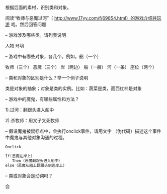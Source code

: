  根据后面的素材，识别类和对象。 
 
 阅读“牧师与恶魔过河”（ http://www.17yy.com/f/69854.html）的游戏介绍并玩游 戏。然后回答问题 
 
 – 游戏涉及哪些类。请列表说明 

 人物  环境  

 – 游戏中有哪些对象，各几个。例如，船（一个） 
 
 牧师（三个） 恶魔（三个） 岸（两边） 船（一艘） 河（一条）  座位（两个）

 – 类和对象的区别是什么？举一个例子说明 
 
 类是对象的抽象；对象是类的实例。比如：蔬菜是类，而西红柿是对象

 – 游戏中的魔鬼，有哪些属性和方法？

 1).过河：翻跟头进入船中

 2).杀牧师：用叉子叉死牧师

 – 假设魔鬼被鼠标点中，会执行onclick事件，请用文字 （伪代码）描述这个事件中魔鬼与其他对象沟通的过程。 
 
 ```c
 Onclick

 If(恶魔在岸上）  
    Then（恶魔翻跟头进入船中） 
 else（恶魔从船上翻跟头到达岸上） 
 ```

 – 类或对象会是动词吗？

 会